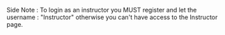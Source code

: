 
Side Note : To login as an instructor you MUST register and let the username : "Instructor" otherwise you can't have access to the Instructor page.

